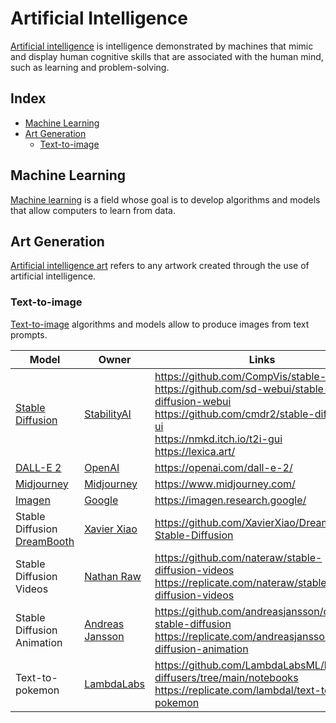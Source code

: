 # Artificial Intelligence

[Artificial intelligence](https://en.wikipedia.org/wiki/Artificial_intelligence) is intelligence demonstrated by machines that mimic and display human cognitive skills that are associated with the human mind, such as learning and problem-solving.

## Index

* [Machine Learning](#machine-learning)
* [Art Generation](#art-generation)
  * [Text-to-image](#text-to-image)

## Machine Learning

[Machine learning](https://en.wikipedia.org/wiki/Machine_learning) is a field whose goal is to develop algorithms and models that allow computers to learn from data.

## Art Generation

[Artificial intelligence art](https://en.wikipedia.org/wiki/Artificial_intelligence_art) refers to any artwork created through the use of artificial intelligence.

### Text-to-image

[Text-to-image](https://en.wikipedia.org/wiki/Text-to-image_model) algorithms and models allow to produce images from text prompts.

| Model | Owner | Links |
|---|---|---|
| [Stable Diffusion](https://en.wikipedia.org/wiki/Stable_Diffusion) | [StabilityAI](https://stability.ai/) | https://github.com/CompVis/stable-diffusion<br>https://github.com/sd-webui/stable-diffusion-webui<br>https://github.com/cmdr2/stable-diffusion-ui<br>https://nmkd.itch.io/t2i-gui<br>https://lexica.art/ |
| [DALL-E 2](https://en.wikipedia.org/wiki/DALL-E) | [OpenAI](https://openai.com/) | https://openai.com/dall-e-2/ |
| [Midjourney](https://www.midjourney.com/) | [Midjourney](https://www.midjourney.com/) | https://www.midjourney.com/ |
| [Imagen](https://imagen.research.google/) | [Google](https://www.google.com/) | https://imagen.research.google/ |
| Stable Diffusion [DreamBooth](https://dreambooth.github.io/) | [Xavier Xiao](https://github.com/XavierXiao) | https://github.com/XavierXiao/Dreambooth-Stable-Diffusion |
| Stable Diffusion Videos | [Nathan Raw](https://github.com/nateraw) | https://github.com/nateraw/stable-diffusion-videos<br>https://replicate.com/nateraw/stable-diffusion-videos |
| Stable Diffusion Animation | [Andreas Jansson](https://github.com/andreasjansson) | https://github.com/andreasjansson/cog-stable-diffusion<br>https://replicate.com/andreasjansson/stable-diffusion-animation |
| Text-to-pokemon | [LambdaLabs](https://lambdalabs.com/) | https://github.com/LambdaLabsML/lambda-diffusers/tree/main/notebooks<br>https://replicate.com/lambdal/text-to-pokemon |
